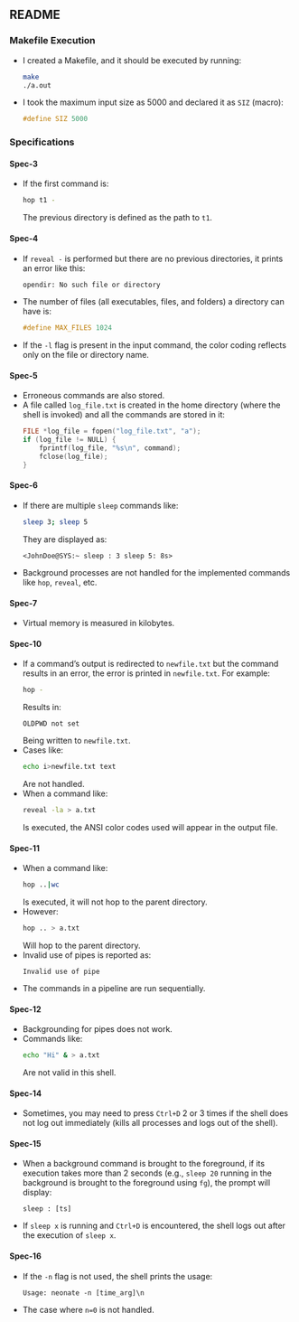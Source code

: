 ## README

### Makefile Execution
- I created a Makefile, and it should be executed by running:
  ```bash
  make
  ./a.out
  ```
- I took the maximum input size as 5000 and declared it as `SIZ` (macro):
  ```c
  #define SIZ 5000
  ```

### Specifications

#### Spec-3
- If the first command is:
  ```bash
  hop t1 -
  ```
  The previous directory is defined as the path to `t1`.

#### Spec-4
- If `reveal -` is performed but there are no previous directories, it prints an error like this:
  ```bash
  opendir: No such file or directory
  ```
- The number of files (all executables, files, and folders) a directory can have is:
  ```c
  #define MAX_FILES 1024
  ```
- If the `-l` flag is present in the input command, the color coding reflects only on the file or directory name.

#### Spec-5
- Erroneous commands are also stored.
- A file called `log_file.txt` is created in the home directory (where the shell is invoked) and all the commands are stored in it:
  ```c
  FILE *log_file = fopen("log_file.txt", "a");
  if (log_file != NULL) {
      fprintf(log_file, "%s\n", command);
      fclose(log_file);
  }
  ```

#### Spec-6
- If there are multiple `sleep` commands like:
  ```bash
  sleep 3; sleep 5
  ```
  They are displayed as:
  ```
  <JohnDoe@SYS:~ sleep : 3 sleep 5: 8s>
  ```
- Background processes are not handled for the implemented commands like `hop`, `reveal`, etc.

#### Spec-7
- Virtual memory is measured in kilobytes.

#### Spec-10
- If a command’s output is redirected to `newfile.txt` but the command results in an error, the error is printed in `newfile.txt`. For example:
  ```bash
  hop -
  ```
  Results in:
  ```
  OLDPWD not set
  ```
  Being written to `newfile.txt`.
- Cases like:
  ```bash
  echo i>newfile.txt text
  ```
  Are not handled.
- When a command like:
  ```bash
  reveal -la > a.txt
  ```
  Is executed, the ANSI color codes used will appear in the output file.

#### Spec-11
- When a command like:
  ```bash
  hop ..|wc
  ```
  Is executed, it will not hop to the parent directory.
- However:
  ```bash
  hop .. > a.txt
  ```
  Will hop to the parent directory.
- Invalid use of pipes is reported as:
  ```
  Invalid use of pipe
  ```
- The commands in a pipeline are run sequentially.

#### Spec-12
- Backgrounding for pipes does not work.
- Commands like:
  ```bash
  echo "Hi" & > a.txt
  ```
  Are not valid in this shell.

#### Spec-14
- Sometimes, you may need to press `Ctrl+D` 2 or 3 times if the shell does not log out immediately (kills all processes and logs out of the shell).

#### Spec-15
- When a background command is brought to the foreground, if its execution takes more than 2 seconds (e.g., `sleep 20` running in the background is brought to the foreground using `fg`), the prompt will display:
  ```
  sleep : [ts]
  ```
- If `sleep x` is running and `Ctrl+D` is encountered, the shell logs out after the execution of `sleep x`.

#### Spec-16
- If the `-n` flag is not used, the shell prints the usage:
  ```
  Usage: neonate -n [time_arg]\n
  ```
- The case where `n=0` is not handled.

